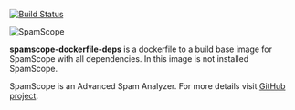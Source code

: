 [![Build Status](https://travis-ci.org/SpamScope/spamscope-dockerfile-deps.svg?branch=master)](https://travis-ci.org/SpamScope/spamscope-dockerfile-deps)

![SpamScope](https://github.com/SpamScope/spamscope/blob/develop/docs/logo/spamscope.jpg?raw=true "SpamScope")

**spamscope-dockerfile-deps** is a dockerfile to a build base image for SpamScope with all dependencies.
In this image is not installed SpamScope.

SpamScope is an Advanced Spam Analyzer. For more details visit [GitHub project](https://github.com/SpamScope/spamscope).
